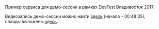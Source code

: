 Пример сервиса для демо-сессии в рамках DevFest Владивосток 2017.

Видеозапись демо-сессии можно найти [здесь](https://youtu.be/qgPRIG12tCc?t=48m35s) (начало - 00:48:35), слайды выложены [здесь](https://github.com/rumyantseva/devfest-2017/blob/master/devfest-slides.pdf).
